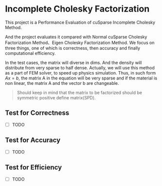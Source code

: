 # Incomplete Cholesky Factorization
This project is a Performance Evaluation of cuSparse Incomplete Cholesky Method. 

And the project evaluates it compared with Normal cuSparse Cholesky Factorization Method、Eigen Cholesky Factorization Method. We focus on three things, one of which is correctness, then accuracy and finally computational efficiency.

In the test cases, the matrix will diverse in dims. And the density will distribute from very sparse to half dense. Actually, we will use this method as a part of FEM solver, to speed up physics simulation. Thus, in such form $Ax = b$, the matrix A in the equation will be very sparse and if the material is non linear, the matrix A and the vector b are changeable.

> Should keep in mind that the matrix to be factorized should be symmetric positive define matrix(SPD).

## Test for Correctness

- [ ]   TODO


## Test for Accuracy

- [ ] TODO

## Test for Efficiency

- [ ] TODO